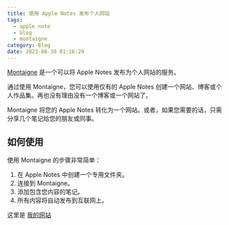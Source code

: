 ```yaml
---
title: 使用 Apple Notes 发布个人网站
tags:
  - apple note
  - blog
  - montaigne
category: Blog
date: 2023-08-30 01:16:29
---
```



[Montaigne](https://montaigne.io) 是一个可以将 Apple Notes 发布为个人网站的服务。

<!-- more -->

通过使用 Montaigne，您可以使用仅有的 Apple Notes 创建一个网站、博客或个人作品集。再也没有理由没有一个博客或一个网站了。

Montaigne 将您的 Apple Notes 转化为一个网站。或者，如果您需要的话，只需分享几个笔记给您的朋友或同事。

## 如何使用

使用 Montaigne 的步骤非常简单：

1. 在 Apple Notes 中创建一个专用文件夹。
2. 连接到 Montaigne。
3. 添加包含您内容的笔记。
4. 所有内容将自动发布到互联网上。

这里是 [我的网站](https://yeningxue.montaigne.io)

